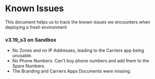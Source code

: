 # Known Issues 
This document helps us to track the known issues we encounters when deploying a fresh environment

### v3.19_s3 on Sandbox
- No Zones and no IP Addresses, leading to the Carriers app being unusable.
- No Phone Numbers. Can't buy phone numbers and add them to the Spare Numbers.
- The Branding and Carriers Apps Documents were missing.


